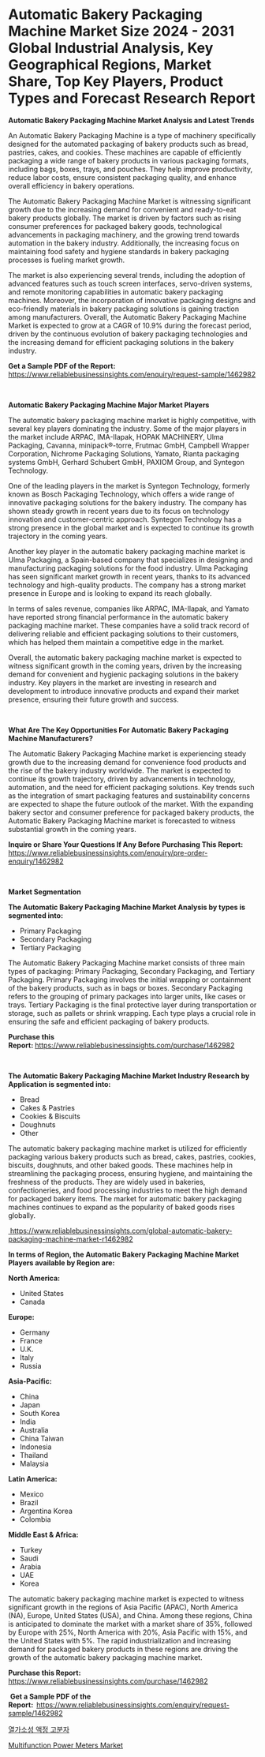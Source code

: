 <p><h1>Automatic Bakery Packaging Machine Market Size 2024 - 2031 Global Industrial Analysis, Key Geographical Regions, Market Share, Top Key Players, Product Types and Forecast Research Report</h1></p><p><strong>Automatic Bakery Packaging Machine Market Analysis and Latest Trends</strong></p>
<p><p>An Automatic Bakery Packaging Machine is a type of machinery specifically designed for the automated packaging of bakery products such as bread, pastries, cakes, and cookies. These machines are capable of efficiently packaging a wide range of bakery products in various packaging formats, including bags, boxes, trays, and pouches. They help improve productivity, reduce labor costs, ensure consistent packaging quality, and enhance overall efficiency in bakery operations.</p><p>The Automatic Bakery Packaging Machine Market is witnessing significant growth due to the increasing demand for convenient and ready-to-eat bakery products globally. The market is driven by factors such as rising consumer preferences for packaged bakery goods, technological advancements in packaging machinery, and the growing trend towards automation in the bakery industry. Additionally, the increasing focus on maintaining food safety and hygiene standards in bakery packaging processes is fueling market growth.</p><p>The market is also experiencing several trends, including the adoption of advanced features such as touch screen interfaces, servo-driven systems, and remote monitoring capabilities in automatic bakery packaging machines. Moreover, the incorporation of innovative packaging designs and eco-friendly materials in bakery packaging solutions is gaining traction among manufacturers. Overall, the Automatic Bakery Packaging Machine Market is expected to grow at a CAGR of 10.9% during the forecast period, driven by the continuous evolution of bakery packaging technologies and the increasing demand for efficient packaging solutions in the bakery industry.</p></p>
<p><strong>Get a Sample PDF of the Report:&nbsp;</strong> <a href="https://www.reliablebusinessinsights.com/enquiry/request-sample/1462982">https://www.reliablebusinessinsights.com/enquiry/request-sample/1462982</a></p>
<p>&nbsp;</p>
<p><strong>Automatic Bakery Packaging Machine Major Market Players</strong></p>
<p><p>The automatic bakery packaging machine market is highly competitive, with several key players dominating the industry. Some of the major players in the market include ARPAC, IMA-Ilapak, HOPAK MACHINERY, Ulma Packaging, Cavanna, minipack®-torre, Frutmac GmbH, Campbell Wrapper Corporation, Nichrome Packaging Solutions, Yamato, Rianta packaging systems GmbH, Gerhard Schubert GmbH, PAXIOM Group, and Syntegon Technology.</p><p>One of the leading players in the market is Syntegon Technology, formerly known as Bosch Packaging Technology, which offers a wide range of innovative packaging solutions for the bakery industry. The company has shown steady growth in recent years due to its focus on technology innovation and customer-centric approach. Syntegon Technology has a strong presence in the global market and is expected to continue its growth trajectory in the coming years.</p><p>Another key player in the automatic bakery packaging machine market is Ulma Packaging, a Spain-based company that specializes in designing and manufacturing packaging solutions for the food industry. Ulma Packaging has seen significant market growth in recent years, thanks to its advanced technology and high-quality products. The company has a strong market presence in Europe and is looking to expand its reach globally.</p><p>In terms of sales revenue, companies like ARPAC, IMA-Ilapak, and Yamato have reported strong financial performance in the automatic bakery packaging machine market. These companies have a solid track record of delivering reliable and efficient packaging solutions to their customers, which has helped them maintain a competitive edge in the market.</p><p>Overall, the automatic bakery packaging machine market is expected to witness significant growth in the coming years, driven by the increasing demand for convenient and hygienic packaging solutions in the bakery industry. Key players in the market are investing in research and development to introduce innovative products and expand their market presence, ensuring their future growth and success.</p></p>
<p>&nbsp;</p>
<p><strong>What Are The Key Opportunities For Automatic Bakery Packaging Machine Manufacturers?</strong></p>
<p><p>The Automatic Bakery Packaging Machine market is experiencing steady growth due to the increasing demand for convenience food products and the rise of the bakery industry worldwide. The market is expected to continue its growth trajectory, driven by advancements in technology, automation, and the need for efficient packaging solutions. Key trends such as the integration of smart packaging features and sustainability concerns are expected to shape the future outlook of the market. With the expanding bakery sector and consumer preference for packaged bakery products, the Automatic Bakery Packaging Machine market is forecasted to witness substantial growth in the coming years.</p></p>
<p><strong>Inquire or Share Your Questions If Any Before Purchasing This Report:</strong> <a href="https://www.reliablebusinessinsights.com/enquiry/pre-order-enquiry/1462982">https://www.reliablebusinessinsights.com/enquiry/pre-order-enquiry/1462982</a></p>
<p>&nbsp;</p>
<p><strong>Market Segmentation</strong></p>
<p><strong>The Automatic Bakery Packaging Machine Market Analysis by types is segmented into:</strong></p>
<p><ul><li>Primary Packaging</li><li>Secondary Packaging</li><li>Tertiary Packaging</li></ul></p>
<p><p>The Automatic Bakery Packaging Machine market consists of three main types of packaging: Primary Packaging, Secondary Packaging, and Tertiary Packaging. Primary Packaging involves the initial wrapping or containment of the bakery products, such as in bags or boxes. Secondary Packaging refers to the grouping of primary packages into larger units, like cases or trays. Tertiary Packaging is the final protective layer during transportation or storage, such as pallets or shrink wrapping. Each type plays a crucial role in ensuring the safe and efficient packaging of bakery products.</p></p>
<p><strong>Purchase this Report:&nbsp;</strong><a href="https://www.reliablebusinessinsights.com/purchase/1462982">https://www.reliablebusinessinsights.com/purchase/1462982</a></p>
<p>&nbsp;</p>
<p><strong>The Automatic Bakery Packaging Machine Market Industry Research by Application is segmented into:</strong></p>
<p><ul><li>Bread</li><li>Cakes & Pastries</li><li>Cookies & Biscuits</li><li>Doughnuts</li><li>Other</li></ul></p>
<p><p>The automatic bakery packaging machine market is utilized for efficiently packaging various bakery products such as bread, cakes, pastries, cookies, biscuits, doughnuts, and other baked goods. These machines help in streamlining the packaging process, ensuring hygiene, and maintaining the freshness of the products. They are widely used in bakeries, confectioneries, and food processing industries to meet the high demand for packaged bakery items. The market for automatic bakery packaging machines continues to expand as the popularity of baked goods rises globally.</p></p>
<p><a href="https://www.reliablebusinessinsights.com/global-automatic-bakery-packaging-machine-market-r1462982">&nbsp;https://www.reliablebusinessinsights.com/global-automatic-bakery-packaging-machine-market-r1462982</a></p>
<p><strong>In terms of Region, the Automatic Bakery Packaging Machine Market Players available by Region are:</strong></p>
<p>
    <p> <strong> North America: </strong>
        <ul>
            <li>United States</li>
            <li>Canada</li>
        </ul>
        </p> 
    <p> <strong> Europe: </strong>
        <ul>
            <li>Germany</li>
            <li>France</li>
            <li>U.K.</li>
            <li>Italy</li>
            <li>Russia</li>
        </ul>
        </p> 
    <p> <strong> Asia-Pacific: </strong>
        <ul>
            <li>China</li>
            <li>Japan</li>
            <li>South Korea</li>
            <li>India</li>
            <li>Australia</li>
            <li>China Taiwan</li>
            <li>Indonesia</li>
            <li>Thailand</li>
            <li>Malaysia</li>
        </ul>
        </p> 
    <p> <strong> Latin America: </strong>
        <ul>
            <li>Mexico</li>
            <li>Brazil</li>
            <li>Argentina Korea</li>
            <li>Colombia</li>
        </ul>
        </p> 
    <p> <strong> Middle East & Africa: </strong>
        <ul>
            <li>Turkey</li>
            <li>Saudi</li>
            <li>Arabia</li>
            <li>UAE</li>
            <li>Korea</li>
        </ul>
    </p>
    </p>
<p><p>The automatic bakery packaging machine market is expected to witness significant growth in the regions of Asia Pacific (APAC), North America (NA), Europe, United States (USA), and China. Among these regions, China is anticipated to dominate the market with a market share of 35%, followed by Europe with 25%, North America with 20%, Asia Pacific with 15%, and the United States with 5%. The rapid industrialization and increasing demand for packaged bakery products in these regions are driving the growth of the automatic bakery packaging machine market.</p></p>
<p><strong>Purchase this Report: </strong><a href="https://www.reliablebusinessinsights.com/purchase/1462982">https://www.reliablebusinessinsights.com/purchase/1462982</a></p>
<p>&nbsp;<strong>Get a Sample PDF of the Report:&nbsp;&nbsp;</strong><a href="https://www.reliablebusinessinsights.com/enquiry/request-sample/1462982">https://www.reliablebusinessinsights.com/enquiry/request-sample/1462982</a></p>
<p><strong></strong></p>
<p><p><a href="https://github.com/nhaiquang84/Market-Research-Report-List-1/blob/main/9278252175698.md">열가소성 액정 고분자</a></p><p><a href="https://github.com/ChiragRP21/Market-Research-Report-List-5/blob/main/multifunction-power-meters-market.md">Multifunction Power Meters Market</a></p></p>